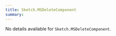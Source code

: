 ```yaml
---
title: Sketch.MSDeleteComponent
summary:
---
```


No details available for `Sketch.MSDeleteComponent`.
